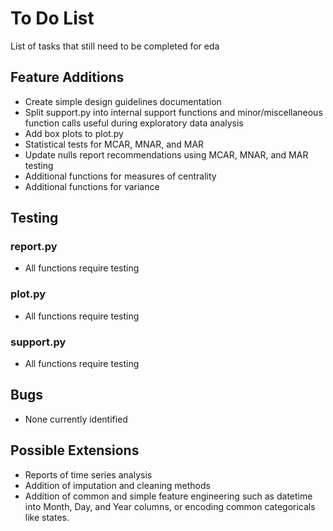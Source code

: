 # To Do List
List of tasks that still need to be completed for eda

## Feature Additions
- Create simple design guidelines documentation
- Split support.py into internal support functions and minor/miscellaneous function calls useful during exploratory data analysis
- Add box plots to plot.py
- Statistical tests for MCAR, MNAR, and MAR
- Update nulls report recommendations using MCAR, MNAR, and MAR testing
- Additional functions for measures of centrality
- Additional functions for variance

## Testing
### report.py
- All functions require testing
### plot.py
- All functions require testing
### support.py
- All functions require testing

## Bugs
- None currently identified

## Possible Extensions
- Reports of time series analysis
- Addition of imputation and cleaning methods
- Addition of common and simple feature engineering such as datetime into Month, Day, and Year columns, or encoding common categoricals like states.

